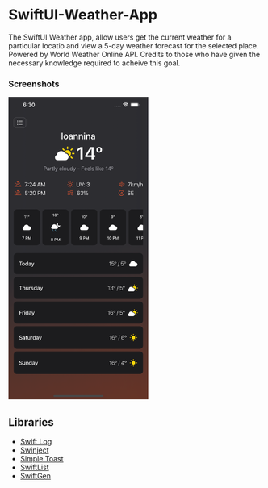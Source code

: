 # SwiftUI-Weather-App

The SwiftUI Weather app, allow users get the current weather for a particular locatio and view a 5-day weather forecast for the selected place. Powered by World Weather Online API. Credits to those who have given the necessary knowledge required to acheive this goal.
 
### Screenshots

 <img src="./res/screen2.png" alt="screen2" height="600" />




Libraries
---------
* [Swift Log](https://github.com/apple/swift-log.git)
* [Swinject](https://github.com/Swinject/Swinject.git)
* [Simple Toast](https://github.com/sanzaru/SimpleToast.git)
* [SwiftList](https://github.com/realm/SwiftLint)
* [SwiftGen](https://github.com/SwiftGen/SwiftGen)


